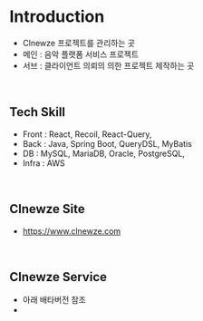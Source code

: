 # Introduction
- Clnewze 프로젝트를 관리하는 곳
- 메인 : 음악 플랫폼 서비스 프로젝트
- 서브 : 클라이언트 의뢰의 의한 프로젝트 제작하는 곳

<br/>

## Tech Skill

- Front : React, Recoil, React-Query,
- Back : Java, Spring Boot, QueryDSL, MyBatis
- DB : MySQL, MariaDB, Oracle, PostgreSQL,
- Infra : AWS

<br/>

## Clnewze Site

- https://www.clnewze.com

<br/>

## Clnewze Service
- 아래 배타버전 참조
- 

